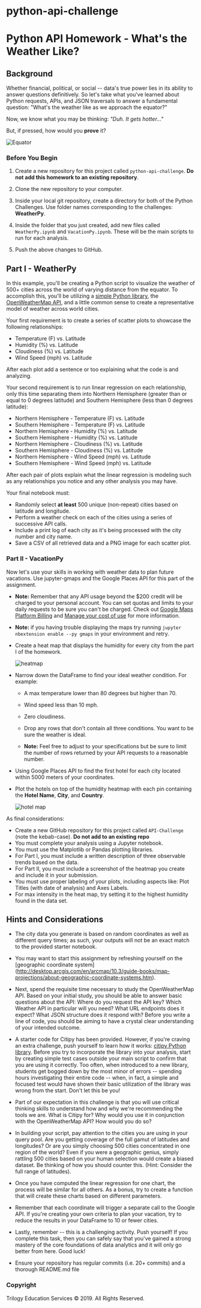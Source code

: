 # python-api-challenge

# Python API Homework - What's the Weather Like?

## Background

Whether financial, political, or social -- data's true power lies in its ability to answer questions definitively. 
So let's take what you've learned about Python requests, APIs, and JSON traversals to answer a fundamental question: 
"What's the weather like as we approach the equator?"

Now, we know what you may be thinking: _"Duh. It gets hotter..."_

But, if pressed, how would you **prove** it?

![Equator](Images/equatorsign.png)

### Before You Begin

1. Create a new repository for this project called `python-api-challenge`. **Do not add this homework to an 
existing repository**.

2. Clone the new repository to your computer.

3. Inside your local git repository, create a directory for both of the  Python Challenges. 
Use folder names corresponding to the challenges: **WeatherPy**.

4. Inside the folder that you just created, add new files called `WeatherPy.ipynb` and `VacationPy.ipynb`. 
These will be the main scripts to run for each analysis.

5. Push the above changes to GitHub.

## Part I - WeatherPy

In this example, you'll be creating a Python script to visualize the weather of 500+ cities across the world of 
varying distance from the equator. To accomplish this, you'll be utilizing a 
[simple Python library](https://pypi.python.org/pypi/citipy), the [OpenWeatherMap API](https://openweathermap.org/api), 
and a little common sense to create a representative model of weather across world cities.

Your first requirement is to create a series of scatter plots to showcase the following relationships:

* Temperature (F) vs. Latitude
* Humidity (%) vs. Latitude
* Cloudiness (%) vs. Latitude
* Wind Speed (mph) vs. Latitude

After each plot add a sentence or too explaining what the code is and analyzing.

Your second requirement is to run linear regression on each relationship, only this time separating them 
into Northern Hemisphere (greater than or equal to 0 degrees latitude) and Southern Hemisphere 
(less than 0 degrees latitude):

* Northern Hemisphere - Temperature (F) vs. Latitude
* Southern Hemisphere - Temperature (F) vs. Latitude
* Northern Hemisphere - Humidity (%) vs. Latitude
* Southern Hemisphere - Humidity (%) vs. Latitude
* Northern Hemisphere - Cloudiness (%) vs. Latitude
* Southern Hemisphere - Cloudiness (%) vs. Latitude
* Northern Hemisphere - Wind Speed (mph) vs. Latitude
* Southern Hemisphere - Wind Speed (mph) vs. Latitude

After each pair of plots explain what the linear regression is modeling such as any relationships you notice and 
any other analysis you may have.

Your final notebook must:

* Randomly select **at least** 500 unique (non-repeat) cities based on latitude and longitude.
* Perform a weather check on each of the cities using a series of successive API calls.
* Include a print log of each city as it's being processed with the city number and city name.
* Save a CSV of all retrieved data and a PNG image for each scatter plot.

### Part II - VacationPy

Now let's use your skills in working with weather data to plan future vacations. Use jupyter-gmaps and the 
Google Places API for this part of the assignment.

* **Note:** Remember that any API usage beyond the $200 credit will be charged to your personal account. 
You can set quotas and limits to your daily requests to be sure you can't be charged. Check out 
[Google Maps Platform Billing](https://developers.google.com/maps/billing/gmp-billing#monitor-and-restrict-consumption) 
and [Manage your cost of use](https://developers.google.com/maps/documentation/javascript/usage-and-billing#set-caps) 
for more information.

* **Note:** if you having trouble displaying the maps try running `jupyter nbextension enable --py gmaps` in your 
environment and retry.

* Create a heat map that displays the humidity for every city from the part I of the homework.

  ![heatmap](Images/heatmap.png)

* Narrow down the DataFrame to find your ideal weather condition. For example:

  * A max temperature lower than 80 degrees but higher than 70.

  * Wind speed less than 10 mph.

  * Zero cloudiness.

  * Drop any rows that don't contain all three conditions. You want to be sure the weather is ideal.

  * **Note:** Feel free to adjust to your specifications but be sure to limit the number of rows returned by 
your API requests to a reasonable number.

* Using Google Places API to find the first hotel for each city located within 5000 meters of your coordinates.

* Plot the hotels on top of the humidity heatmap with each pin containing the **Hotel Name**, **City**, and **Country**.

  ![hotel map](Images/hotel_map.png)

As final considerations:

* Create a new GitHub repository for this project called `API-Challenge` (note the kebab-case). **Do not add to an 
existing repo**
* You must complete your analysis using a Jupyter notebook.
* You must use the Matplotlib or Pandas plotting libraries.
* For Part I, you must include a written description of three observable trends based on the data.
* For Part II, you must include a screenshot of the heatmap you create and include it in your submission.
* You must use proper labeling of your plots, including aspects like: Plot Titles (with date of analysis) and Axes Labels.
* For max intensity in the heat map, try setting it to the highest humidity found in the data set.

## Hints and Considerations

* The city data you generate is based on random coordinates as well as different query times; as such, your outputs 
will not be an exact match to the provided starter notebook.

* You may want to start this assignment by refreshing yourself on the [geographic coordinate system]
(http://desktop.arcgis.com/en/arcmap/10.3/guide-books/map-projections/about-geographic-coordinate-systems.htm).

* Next, spend the requisite time necessary to study the OpenWeatherMap API. Based on your initial study, you should 
be able to answer  basic questions about the API: Where do you request the API key? Which Weather API in particular 
will you need? What URL endpoints does it expect? What JSON structure does it respond with? Before you write a line 
of code, you should be aiming to have a crystal clear understanding of your intended outcome.

* A starter code for Citipy has been provided. However, if you're craving an extra challenge, push yourself to learn 
how it works: [citipy Python library](https://pypi.python.org/pypi/citipy). Before you try to incorporate the library 
into your analysis, start by creating simple test cases outside your main script to confirm that you are using it 
correctly. Too often, when introduced to a new library, students get bogged down by the most minor of errors -- 
spending hours investigating their entire code -- when, in fact, a simple and focused test would have shown their 
basic utilization of the library was wrong from the start. Don't let this be you!

* Part of our expectation in this challenge is that you will use critical thinking skills to understand how and 
why we're recommending the tools we are. What is Citipy for? Why would you use it in conjunction with the 
OpenWeatherMap API? How would you do so?

* In building your script, pay attention to the cities you are using in your query pool. Are you getting coverage 
of the full gamut of latitudes and longitudes? Or are you simply choosing 500 cities concentrated in one region of 
the world? Even if you were a geographic genius, simply rattling 500 cities based on your human selection would 
create a biased dataset. Be thinking of how you should counter this. (Hint: Consider the full range of latitudes).

* Once you have computed the linear regression for one chart, the process will be similar for all others. As a bonus, 
try to create a function that will create these charts based on different parameters.

* Remember that each coordinate will trigger a separate call to the Google API. If you're creating your own criteria 
to plan your vacation, try to reduce the results in your DataFrame to 10 or fewer cities.

* Lastly, remember -- this is a challenging activity. Push yourself! If you complete this task, then you can safely 
say that you've gained a strong mastery of the core foundations of data analytics and it will only go better from here. 
Good luck!

* Ensure your repository has regular commits (i.e. 20+ commits) and a thorough README.md file

### Copyright

Trilogy Education Services © 2019. All Rights Reserved.
